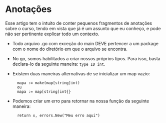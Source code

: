 # Anotações
Esse artigo tem o intuito de conter pequenos fragmentos de anotações sobre o curso, tendo em vista que já é um assunto que eu conheço, e pode não ser pertinente explicar todo um contexto.

- Todo arquivo .go com exceção do main DEVE pertencer a um package com o nome do diretório em que o arquivo se encontra.

- No go, somos habilitados a criar nossos próprios tipos. Para isso, basta declara-lo da seguinte maneira: `type ID int`.

- Existem duas maneiras alternativas de se inicializar um map vazio: 
        
        mapa := make(map[string]int)
        ou
        mapa := map[string]int{}

- Podemos criar um erro para retornar na nossa função da seguinte maneira:

        return x, errors.New("Meu erro aqui")

